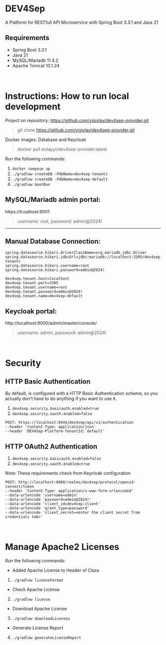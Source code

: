 # DEV4Sep
A Platform for RESTfull API Microservice with Spring Boot 3.3.1 and Java 21

## Requirements
* Spring Boot 3.3.1
* Java 21
* MySQL/Mariadb 11.4.2
* Apache Tomcat 10.1.24

<br> Instructions: How to run local development
===============================================
Project on repository: https://github.com/yisivlay/dev4sep-provider.git
>git clone https://github.com/yisivlay/dev4sep-provider.git

Docker images: Database and Keycloak
>docker pull sivlayyi/dev4sep-provider:latest 

Run the following commands:
1. `docker compose up`
2. `./gradlew createDB -PdbName=dev4sep-tenants`
3. `./gradlew createDB -PdbName=dev4sep-default`
4. `./gradlew bootRun`

MySQL/Mariadb admin portal:
--------------------------
https://lcoalhost:9001
> username: root, password: admin@2024!
----------------------------

Manual Database Connection:
---------------------------
```
spring.datasource.hikari.driverClassName=org.mariadb.jdbc.Driver
spring.datasource.hikari.jdbcUrl=jdbc:mariadb://localhost:3305/dev4sep-tenants
spring.datasource.hikari.username=root
spring.datasource.hikari.password=admin@2024!

dev4sep.tenant.host=localhost
dev4sep.tenant.port=3305
dev4sep.tenant.username=root
dev4sep.tenant.password=admin@2024!
dev4sep.tenant.name=dev4sep-default
```

Keycloak portal:
----------------
http://localhost:9000/admin/master/console/
> username: admin, password: admin@2024!

<br> Security
=============
HTTP Basic Authentication
-------------------------
By default, is configured with a HTTP Basic Authentication scheme, so you actually don't have to do anything if you want to use it.
1. `dev4sep.security.basicauth.enabled=true`
2. `dev4sep.security.oauth.enabled=false`

```
POST: https://localhost:8444/dev4sep/api/v1/authentication
--header 'Content-Type: application/json'
--header 'DEV4Sep-Platform-TenantId: default'
```

HTTP OAuth2 Authentication
-------------------------
1. `dev4sep.security.basicauth.enabled=false`
2. `dev4sep.security.oauth.enabled=true`

Note: These requirements check from Keycloak configuration
```
POST: http://localhost:9000/realms/dev4sep/protocol/openid-connect/token
--header 'Content-Type: application/x-www-form-urlencoded'
--data-urlencode 'username=admin' 
--data-urlencode 'password=admin@2024!'
--data-urlencode 'client_id=dev4sep-client'
--data-urlencode 'grant_type=password'
--data-urlencode 'client_secret=<enter the client secret from credentials tab>'
```

<br> Manage Apache2 Licenses 
============================
Run the following commands:
* Added Apache License to Header of Class
1. `./gradlew licenseFormat`
* Check Apache License
2. `./gradlew license`
* Download Apache License
3. `./gradlew downloadLicenses`
* Generate License Report
4. `./gradlew generateLicenseReport`
